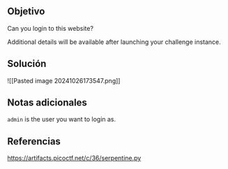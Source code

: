 
## Objetivo
Can you login to this website?

Additional details will be available after launching your challenge instance.


## Solución

![[Pasted image 20241026173547.png]]
## Notas adicionales
`admin` is the user you want to login as.
## Referencias
https://artifacts.picoctf.net/c/36/serpentine.py


